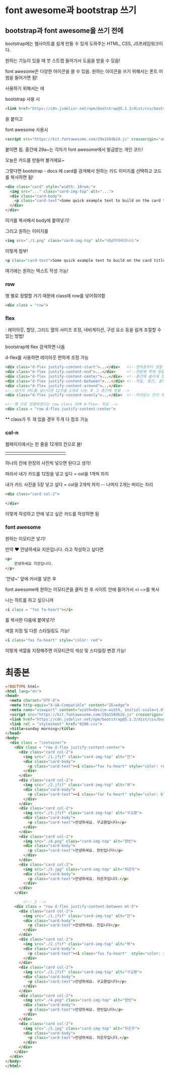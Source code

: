 # font awesome과 bootstrap 쓰기



## bootstrap과 font awesome을 쓰기 전에

bootstrap에는 웹사이트를 쉽게 만들 수 있게 도와주는 HTML, CSS, JS프레임워크이다.

원하는 기능이 있을 때 붓 스트랩 들어가서 도움을 받을 수 있음!



font awesome은 다양한 아이콘을 쓸 수 있음. 원하는 아이콘을 쓰기 위해서는 폰트 어썸을 들어가면 됨!



사용하기 위해서는 <head>에

bootstrap 사용 시

``` html
<link href="https://cdn.jsdelivr.net/npm/bootstrap@5.1.3/dist/css/bootstrap.min.css" rel="stylesheet" integrity="sha384-1BmE4kWBq78iYhFldvKuhfTAU6auU8tT94WrHftjDbrCEXSU1oBoqyl2QvZ6jIW3" crossorigin="anonymous">
```

을 붙이고

font awesome 사용시

``` html
<script src="https://kit.fontawesome.com/29a158db2d.js" crossorigin="anonymous"></script>
```

붙이면 됨. 중간에 29a~는 각자가 font awesome에서 발급받는 개인 코드!



오늘은 카드를 만들어 볼거에요~

그렇다면 bootstrap - docs 에 card를 검색해서 원하는 카드 이미지를 선택하고 코드를 복사하면 됨!

```html
<div class="card" style="width: 18rem;">
  <img src="..." class="card-img-top" alt="...">
  <div class="card-body">
    <p class="card-text">Some quick example text to build on the card title and make up the bulk of the card's content.</p>
  </div>
</div>
```

이거를 복사해서 body에 붙여넣기!



그리고 원하는 이미지를

```html
<img src="./1.png" class="card-img-top" alt="내남자의비즈니스">
```

이렇게 첨부!



``` html
<p class="card-text">Some quick example text to build on the card title and make up the bulk of the card's content.</p>
```

여기에는 원하는 텍스트 작성 가능!



### row

 행 별로 정렬할 거기 때문에 class에 row를 넣어줘야함

``` html
<div class = "row">
```





### flex

: 레이아웃, 할당, 그리드 혈의 사이즈 조정, 네비게이션, 구성 요소 등을 쉽게 조절할 수 있는 방법!

bootstrap에 flex 검색하면 나옴

d-flex를 사용하면 레이아웃 편하게 조정 가능

```html
<div class="d-flex justify-content-start">...</div>   <!--맨처음부터 정렬 -->
<div class="d-flex justify-content-end">...</div>     <!--맨끝에 쪽에 정렬 -->
<div class="d-flex justify-content-center">...</div>  <!--중간에 쏠리게 정렬 -->
<div class="d-flex justify-content-between">...</div> <!--처음, 중간, 끝에 정렬 -->
<div class="d-flex justify-content-around">...</div>  
<!--세가지 카드를 넣는다면 12칸을 3개로 나눈 후 그 중간에 정렬 -->
<div class="d-flex justify-content-evenly">...</div>  <!--띄어있는 칸이 똑같게끔 정렬 -->
```

```html
<!--행 으로 정렬하겠다는 row class 뒤에 d-flex~ 작성 -->
<div class = "row d-flex justify-content-center">
```

** class가 두 개 있을 경우 두개 다 참조 가능



### col-n

웹페이지에서는 한 줄을 12개의 칸으로 봄!

|      |      |      |      |      |      |      |      |      |      |      |      |
| ---- | ---- | ---- | ---- | ---- | ---- | ---- | ---- | ---- | ---- | ---- | ---- |
|      |      |      |      |      |      |      |      |      |      |      |      |

하나의 칸에 한장의 사진씩 넣으면 된다고 생각!

따라서 내가 카드를 12장을 넣고 싶다 = col을 1개씩 차지

내가 카드 사진을 5장 넣고 싶다 = col을 2개씩 차지 -- 나머지 2개는 버리는 자리

``` html
<div class="card col-2">
    
</div>
```

이렇게 작성하고 안에 넣고 싶은 카드를 작성하면 됨



### font awesome

원하는 이모티콘 넣기!

만약 ❤️ 안녕하세요 지은입니다. 라고 작성하고 싶다면

``` html
<p>
    안녕하세요 지은입니다.
</p>
```

'안녕~' 앞에 커서를 넣은 후

font awesome에 원하는 이모티콘을 클릭 한 후 사이트 안에 들어가서 <i ~>를 복사

나는 하트를 하고 싶으니까

``` html
<i class = "fas fa-heart"></i>
```

를 복사한 다음에 붙여넣기!



색깔 지정 및 다른 스타일링도 가능!

```html
<i class="fas fa-heart" style="color: red">
```

이렇게 색깔을 지정해주면 이모티콘의 색상 및 스타일링 변경 가능!



# 최종본

``` html
<!DOCTYPE html>
<html lang="en">
<head>
  <meta charset="UTF-8">
  <meta http-equiv="X-UA-Compatible" content="IE=edge">
  <meta name="viewport" content="width=device-width, initial-scale=1.0">
  <script src="https://kit.fontawesome.com/29a158db2d.js" crossorigin="anonymous"></script>
  <link href="https://cdn.jsdelivr.net/npm/bootstrap@5.1.3/dist/css/bootstrap.min.css" rel="stylesheet" integrity="sha384-1BmE4kWBq78iYhFldvKuhfTAU6auU8tT94WrHftjDbrCEXSU1oBoqyl2QvZ6jIW3" crossorigin="anonymous">
  <link rel = "stylesheet" href="0206.css">
  <title>sunday morning</title>
</head>
<body>
  <div class = "container">
    <div class = "row d-flex justify-content-center">
      <div class="card col-2">
        <img src="./1.jfif" class="card-img-top" alt="진">
        <div class="card-body">
          <p class="card-text"><i class="fas fa-heart" style="color: red"></i>안녕하세요. 진입니다</p>
        </div>
      </div>
      <div class="card col-2">
        <img src="./2.jfif" class="card-img-top" alt="뷔">
        <div class="card-body">
          <p class="card-text"><i class="far fa-heart" style="color: blue"></i>안녕하세요. 뷔입니다</p>
        </div>
      </div>
      <div class="card col-2">
        <img src="./3.jfif" class="card-img-top" alt="구교환">
        <div class="card-body">
          <p class="card-text">안녕하세요. 구교환입니다</p>
        </div>
      </div>
      <div class="card col-2">
        <img src="./4.png" class="card-img-top" alt="현빈">
        <div class="card-body">
          <p class="card-text">안녕하세요. 현빈입니다</p>
        </div>
      </div>
      <div class="card col-2">
        <img src="./5.jpg" class="card-img-top" alt="차은우">
        <div class="card-body">
          <p class="card-text">안녕하세요. 차은우입니다.</p>
        </div>
      </div>
    </div>

        <!-- 2 -->
    <div class = "row d-flex justify-content-between mt-5">
      <div class="card col-2">
        <img src="./1.jfif" class="card-img-top" alt="진">
        <div class="card-body">
          <p class="card-text">안녕하세요. 진입니다</p>
        </div>
      </div>
      <div class="card col-2">
        <img src="./2.jfif" class="card-img-top" alt="뷔">
        <div class="card-body">
          <p class="card-text"><i class="fas fa-heart"  style="color: red"></i>안녕하세요. 뷔입니다</p>
        </div>
      </div>
      <div class="card col-2">
        <img src="./3.jfif" class="card-img-top" alt="구교환">
        <div class="card-body">
          <p class="card-text">안녕하세요. 구교환입니다</p>
        </div>
      </div>
      <div class="card col-2">
        <img src="./4.png" class="card-img-top" alt="현빈">
        <div class="card-body">
          <p class="card-text">안녕하세요. 현빈입니다</p>
        </div>
      </div>
      <div class="card col-2">
        <img src="./5.jpg" class="card-img-top" alt="차은우">
        <div class="card-body">
          <p class="card-text">안녕하세요. 차은우입니다.</p>
        </div>
      </div>
    </div>
  </div>
</body>
</html>
```

